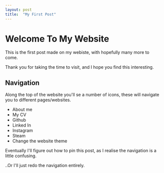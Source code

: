 ```yaml
---
layout: post
title:  "My First Post"
---
```


# Welcome To My Website

This is the first post made on my webiste, with hopefully many more to come. 

Thank you for taking the time to visit, and I hope you find this interesting. 

## Navigation

Along the top of the website you'll se a number of icons, these will navigate you to different pages/websites. 
<ul>
<li>About me</li>
<li>My CV</li>
<li>Github</li>
<li>Linked In</li>
<li>Instagram</li>
<li>Steam</li>
<li>Change the website theme</li>
</ul>

Eventually I'll figure out how to pin this post, as I realise the navigation is a little confusing.

..Or I'll just redo the navigation entirely.